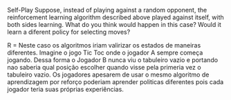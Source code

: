 Self-Play Suppose, instead of playing against a random opponent, the
reinforcement learning algorithm described above played against itself, with both sides
learning. What do you think would happen in this case? Would it learn a diferent policy
for selecting moves?

R = Neste caso os algoritmos iriam valirizar os estados de maneiras diferentes. Imagine o jogo Tic Toc onde o jogador A sempre começa jogando. Dessa forma o Jogador B nunca viu o tabuleiro vazio e portando nao saberia qual posição escolher quando visse pela primeria vez o tabuleiro vazio. Os jogadores apesarem de usar o mesmo algoritmo de aprendizagem por reforço poderiam aprender politicas diferentes pois cada jogador teria suas próprias experiências.

